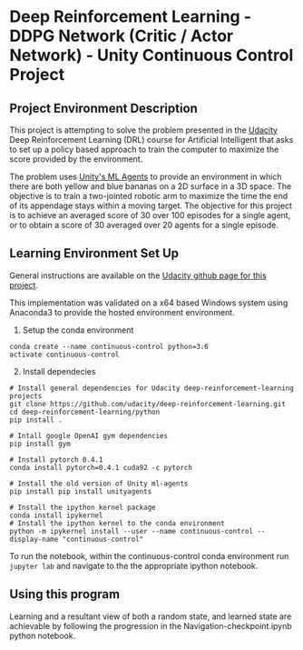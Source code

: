 # Deep Reinforcement Learning - DDPG Network (Critic / Actor Network) - Unity Continuous Control Project

## Project Environment Description

This project is attempting to solve the problem presented in the [Udacity](https://www.udacity.com/) Deep Reinforcement Learning (DRL) course for Artificial Intelligent that asks to set up a policy based approach to  train the computer to maximize the score provided by the environment.  

The problem uses [Unity's ML Agents](https://github.com/Unity-Technologies/ml-agents/blob/master/) to provide an environment in which there are both yellow and blue bananas on a 2D surface in a 3D space.  The objective is to train a two-jointed robotic arm to maximize the time the end of its appendage stays within a moving target.  The objective for this project is to achieve an averaged score of 30 over 100 episodes for a single agent, or to obtain a score of 30 averaged over 20 agents for a single episode.

## Learning Environment Set Up

General instructions are available on the [Udacity github page for this project](https://github.com/udacity/deep-reinforcement-learning/tree/master/p2_continuous-control).

This implementation was validated on a x64 based Windows system using Anaconda3 to provide the hosted environment environment.

1. Setup the conda environment
```
conda create --name continuous-control python=3.6 
activate continuous-control
```
2. Install dependecies
```
# Install general dependencies for Udacity deep-reinforcement-learning projects
git clone https://github.com/udacity/deep-reinforcement-learning.git
cd deep-reinforcement-learning/python
pip install .

# Intall google OpenAI gym dependencies
pip install gym

# Install pytorch 0.4.1
conda install pytorch=0.4.1 cuda92 -c pytorch

# Install the old version of Unity ml-agents
pip install pip install unityagents

# Install the ipython kernel package
conda install ipykernel
# Install the ipython kernel to the conda environment
python -m ipykernel install --user --name continuous-control --display-name "continuous-control"
```

To run the notebook, within the continuous-control conda environment run `jupyter lab` and navigate to the the appropriate ipython notebook.


## Using this program

Learning and a resultant view of both a random state, and learned state are achievable by following the progression in the Navigation-checkpoint.ipynb python notebook.
